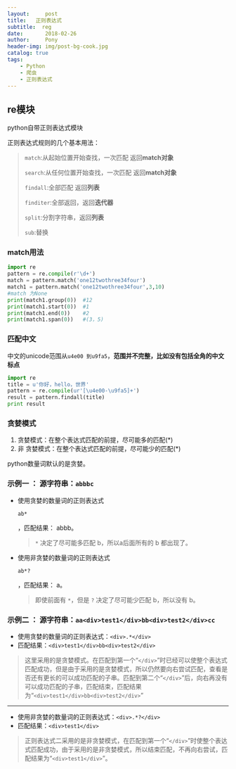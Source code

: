 ```yaml
---
layout:     post
title:   正则表达式
subtitle:  reg
date:       2018-02-26
author:     Pony
header-img: img/post-bg-cook.jpg
catalog: true
tags:
    - Python
    - 爬虫
    - 正则表达式
---
```


## re模块

python自带正则表达式模块 

正则表达式规则的几个基本用法：

> `match`:从起始位置开始查找，一次匹配  返回**match对象**
>
> `search`:从任何位置开始查找，一次匹配 返回**match对象**
>
> `findall`:全部匹配 返回**列表**
>
> `finditer`:全部返回，返回**迭代器**
>
> `split`:分割字符串，返回**列表**
>
> `sub`:替换

### match用法

```python
import re
pattern = re.compile(r'\d+')
match = pattern.match('one12twothree34four')
match1 = pattern.match('one12twothree34four',3,10)
#match 为None
print(match1.group(0))  #12  
print(match1.start(0))  #1
print(match1.end(0))    #2
print(match1.span(0))   #(3，5)
```

### 匹配中文

中文的unicode范围从`u4e00 到u9fa5`，**范围并不完整，比如没有包括全角的中文标点**

```python
import re
title = u'你好，hello，世界'
pattern = re.compile(ur'[\u4e00-\u9fa5]+')
result = pattern.findall(title)
print result
```

### 贪婪模式

1. 贪婪模式：在整个表达式匹配的前提，尽可能多的匹配(*)
2. 非 贪婪模式：在整个表达式匹配的前提，尽可能少的匹配(*)

python数量词默认的是贪婪。

### 示例一 ： 源字符串：`abbbc`

- 使用贪婪的数量词的正则表达式

   

  ```
  ab*
  ```

   

  ，匹配结果： abbb。

  > `*` 决定了尽可能多匹配 b，所以a后面所有的 b 都出现了。


- 使用非贪婪的数量词的正则表达式

  ```
  ab*?
  ```

  ，匹配结果： a。

  > 即使前面有 `*`，但是 `?` 决定了尽可能少匹配 b，所以没有 b。

### 示例二 ： 源字符串：`aa<div>test1</div>bb<div>test2</div>cc`

- 使用贪婪的数量词的正则表达式：`<div>.*</div>`
- 匹配结果：`<div>test1</div>bb<div>test2</div>`

> 这里采用的是贪婪模式。在匹配到第一个“`</div>`”时已经可以使整个表达式匹配成功，但是由于采用的是贪婪模式，所以仍然要向右尝试匹配，查看是否还有更长的可以成功匹配的子串。匹配到第二个“`</div>`”后，向右再没有可以成功匹配的子串，匹配结束，匹配结果为“`<div>test1</div>bb<div>test2</div>`”

------

- 使用非贪婪的数量词的正则表达式：`<div>.*?</div>`
- 匹配结果：`<div>test1</div>`

> 正则表达式二采用的是非贪婪模式，在匹配到第一个“`</div>`”时使整个表达式匹配成功，由于采用的是非贪婪模式，所以结束匹配，不再向右尝试，匹配结果为“`<div>test1</div>`”。

